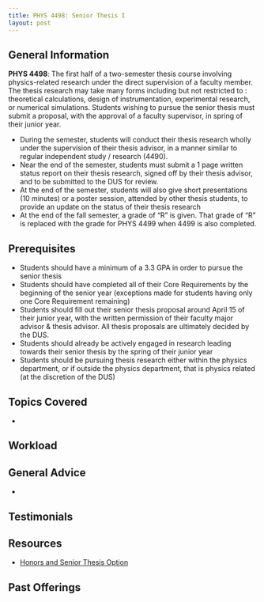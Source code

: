 ```yaml
---
title: PHYS 4498: Senior Thesis I
layout: post
---
```


<link rel="stylesheet" href="/main.css">

## General Information

**PHYS 4498**: The first half of a two-semester thesis course involving physics-related research under the direct supervision of a faculty member. The thesis research may take many forms including but not restricted to : theoretical calculations, design of instrumentation, experimental research, or numerical simulations. Students wishing to pursue the senior thesis must submit a proposal, with the approval of a faculty supervisor, in spring of their junior year. 

  - During the semester, students will conduct their thesis research wholly under the supervision of their thesis advisor, in a manner similar to regular independent study / research (4490).
  - Near the end of the semester, students must submit a 1 page written status report on their thesis research, signed off by their thesis advisor, and to be submitted to the DUS for review.
  - At the end of the semester, students will also give short presentations (10 minutes) or a poster session, attended by other thesis students, to provide an update on the status of their thesis research
  - At the end of the fall semester, a grade of “R” is given. That grade of “R” is replaced with the grade for PHYS 4499 when 4499 is also completed.

## Prerequisites

  - Students should have a minimum of a 3.3 GPA in order to pursue the senior thesis
  - Students should have completed all of their Core Requirements by the beginning of the senior year (exceptions made for students having only one Core Requirement remaining)
  - Students should fill out their senior thesis proposal around April 15 of their junior year, with the written permission of their faculty major advisor & thesis advisor. All thesis proposals are ultimately decided by the DUS.
  - Students should already be actively engaged in research leading towards their senior thesis by the spring of their junior year
  - Students should be pursuing thesis research either within the physics department, or if outside the physics department, that is physics ­related (at the discretion of the DUS)

## Topics Covered

  - 

## Workload


## General Advice

  - 

## Testimonials


## Resources

- [Honors and Senior Thesis Option](https://physics.cornell.edu/physics-majors#honors-and-senior-thesis-option)

## Past Offerings